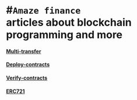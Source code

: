 #`Amaze finance`                                 
articles about blockchain programming and more
============================================================

#### [Multi-transfer](https://github.com/amaze-finance/Articles/tree/main/Multi-transfer) 

#### [Deploy-contracts](https://github.com/amaze-finance/Articles/tree/main/Deploy-contracts)

#### [Verify-contracts](https://github.com/amaze-finance/Articles/tree/main/Verify-contracts)

#### [ERC721](https://github.com/amaze-finance/Articles/blob/main/ERC721.md)
